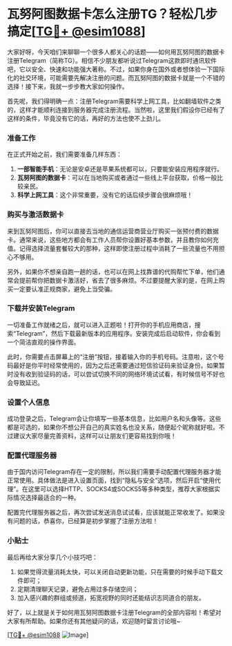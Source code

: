 # 瓦努阿图数据卡怎么注册TG？轻松几步搞定[[TG💪+ @esim1088](https://t.me/s/esim1088)]

大家好呀，今天咱们来聊聊一个很多人都关心的话题——如何用瓦努阿图的数据卡注册Telegram（简称TG）。相信不少朋友都听说过Telegram这款即时通讯软件吧，它以安全、快速和功能强大著称。不过，如果你身在国外或者想体验一下国际化的社交环境，可能需要先解决注册的问题。而瓦努阿图的数据卡就是一个不错的选择！接下来，我就一步步教大家如何操作。

首先呢，我们得明确一点：注册Telegram需要科学上网工具，比如翻墙软件之类的，这样才能顺利连接到服务器完成注册流程。当然啦，这里我们假设你已经有了这样的条件，毕竟没有它的话，再好的方法也使不上劲儿。

### 准备工作

在正式开始之前，我们需要准备几样东西：

1. **一部智能手机**：无论是安卓还是苹果系统都可以，只要能安装应用程序就行。
2. **瓦努阿图的数据卡**：可以在当地购买或者通过一些线上平台获取，价格一般比较亲民。
3. **科学上网工具**：这个非常重要，没有它的话后续步骤会很麻烦哦！

### 购买与激活数据卡

来到瓦努阿图后，你可以直接去当地的通信运营商营业厅购买一张预付费的数据卡。通常来说，这些地方都会有工作人员帮你设置好基本参数，并且教你如何充值。记得选择流量套餐较大的那种，这样即使注册过程中消耗了一些流量也不用担心不够用。

另外，如果你不想亲自跑一趟的话，也可以在网上找靠谱的代购帮忙下单，他们通常会提前帮你把数据卡激活好，省去了很多麻烦。不过要提醒大家的是，在网上购买一定要认准正规商家，避免上当受骗。

### 下载并安装Telegram

一切准备工作就绪之后，就可以进入正题啦！打开你的手机应用商店，搜索“Telegram”，然后下载最新版本的应用程序。安装完成后启动软件，你会看到一个简洁直观的操作界面。

此时，你需要点击屏幕上的“注册”按钮，接着输入你的手机号码。注意啦，这个号码最好是你平时经常使用的，因为之后还需要通过短信验证码来验证身份。如果暂时没有收到验证码的话，可以尝试切换不同的网络环境试试看，有时候信号不好也会导致延迟。

### 设置个人信息

成功登录之后，Telegram会让你填写一些基本信息，比如用户名和头像等。这些都是可选的，如果你不想公开自己的真实姓名也没关系，随便起个昵称就好啦。不过建议大家尽量完善资料，这样可以让朋友们更容易找到你哦！

### 配置代理服务器

由于国内访问Telegram存在一定的限制，所以我们需要手动配置代理服务器才能正常使用。具体做法是进入设置页面，找到“隐私与安全”选项，然后开启“使用代理”。在这里可以选择HTTP、SOCKS4或SOCKS5等多种类型，推荐大家根据实际情况选择最适合的一种。

配置完代理服务器之后，再次尝试发送消息试试看，应该就能正常收发了。如果没有问题的话，恭喜你，已经算是初步掌握了注册方法啦！

### 小贴士

最后再给大家分享几个小技巧吧：

1. 如果觉得流量消耗太快，可以关闭自动更新功能，只在需要的时候手动下载文件即可；
2. 定期清理聊天记录，避免占用过多存储空间；
3. 加入感兴趣的群组或频道，拓宽视野的同时还能结识志同道合的朋友。

好了，以上就是关于如何用瓦努阿图数据卡注册Telegram的全部内容啦！希望对大家有所帮助。如果你还有其他疑问的话，欢迎随时留言讨论哦~

[[TG💪+ @esim1088](https://t.me/s/esim1088) ![Image](https://i.postimg.cc/4NQfJmqS/Snipaste-2025-05-13-00-14-12.png)]